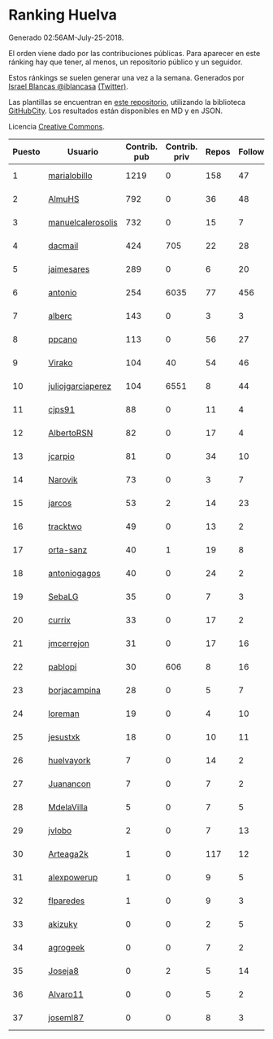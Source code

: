 # Ranking Huelva

Generado 02:56AM-July-25-2018.

El orden viene dado por las contribuciones públicas. Para aparecer en este ránking hay que tener, al menos, un repositorio público y un seguidor.

Estos ránkings se suelen generar una vez a la semana. Generados por [Israel Blancas @iblancasa](https://github.com/iblancasa/) [(Twitter)](https://twitter.com/iblancasa).

Las plantillas se encuentran en [este repositorio](https://github.com/iblancasa/GH-Spanish-Ranking), utilizando la biblioteca [GitHubCity](https://github.com/iblancasa/GitHubCity). Los resultados están disponibles en MD y en JSON.

Licencia [Creative Commons](https://creativecommons.org/licenses/by/4.0/).

| Puesto   |  Usuario  | Contrib. pub | Contrib. priv |Repos| Followers | Desde |  Avatar  |
|----------|-----------|--------------|---------------|-----|-----------|-------|----------|
|1|[marialobillo](https://github.com/marialobillo)|1219|0|158|47|2011-10-22|![marialobillo]()|
|2|[AlmuHS](https://github.com/AlmuHS)|792|0|36|48|2015-10-11|![AlmuHS]()|
|3|[manuelcalerosolis](https://github.com/manuelcalerosolis)|732|0|15|7|2012-12-20|![manuelcalerosolis]()|
|4|[dacmail](https://github.com/dacmail)|424|705|22|28|2008-05-28|![dacmail]()|
|5|[jaimesares](https://github.com/jaimesares)|289|0|6|20|2012-09-28|![jaimesares]()|
|6|[antonio](https://github.com/antonio)|254|6035|77|456|2008-07-19|![antonio]()|
|7|[alberc](https://github.com/alberc)|143|0|3|3|2016-10-08|![alberc]()|
|8|[ppcano](https://github.com/ppcano)|113|0|56|27|2011-06-02|![ppcano]()|
|9|[Virako](https://github.com/Virako)|104|40|54|46|2011-05-28|![Virako]()|
|10|[juliojgarciaperez](https://github.com/juliojgarciaperez)|104|6551|8|44|2015-08-26|![juliojgarciaperez]()|
|11|[cjps91](https://github.com/cjps91)|88|0|11|4|2017-11-08|![cjps91]()|
|12|[AlbertoRSN](https://github.com/AlbertoRSN)|82|0|17|4|2015-09-30|![AlbertoRSN]()|
|13|[jcarpio](https://github.com/jcarpio)|81|0|34|10|2010-11-23|![jcarpio]()|
|14|[Narovik](https://github.com/Narovik)|73|0|3|7|2016-06-12|![Narovik]()|
|15|[jarcos](https://github.com/jarcos)|53|2|14|23|2011-07-23|![jarcos]()|
|16|[tracktwo](https://github.com/tracktwo)|49|0|13|2|2014-09-21|![tracktwo]()|
|17|[orta-sanz](https://github.com/orta-sanz)|40|1|19|8|2013-01-22|![orta-sanz]()|
|18|[antoniogagos](https://github.com/antoniogagos)|40|0|24|2|2015-09-18|![antoniogagos]()|
|19|[SebaLG](https://github.com/SebaLG)|35|0|7|3|2015-11-17|![SebaLG]()|
|20|[currix](https://github.com/currix)|33|0|17|2|2013-12-21|![currix]()|
|21|[jmcerrejon](https://github.com/jmcerrejon)|31|0|17|16|2012-07-09|![jmcerrejon]()|
|22|[pablopi](https://github.com/pablopi)|30|606|8|16|2014-02-19|![pablopi]()|
|23|[borjacampina](https://github.com/borjacampina)|28|0|5|7|2010-12-08|![borjacampina]()|
|24|[loreman](https://github.com/loreman)|19|0|4|10|2010-11-19|![loreman]()|
|25|[jesustxk](https://github.com/jesustxk)|18|0|10|11|2014-07-01|![jesustxk]()|
|26|[huelvayork](https://github.com/huelvayork)|7|0|14|2|2011-03-29|![huelvayork]()|
|27|[Juanancon](https://github.com/Juanancon)|7|0|7|2|2016-04-29|![Juanancon]()|
|28|[MdelaVilla](https://github.com/MdelaVilla)|5|0|7|5|2012-07-18|![MdelaVilla]()|
|29|[jvlobo](https://github.com/jvlobo)|2|0|7|13|2013-10-12|![jvlobo]()|
|30|[Arteaga2k](https://github.com/Arteaga2k)|1|0|117|12|2012-05-11|![Arteaga2k]()|
|31|[alexpowerup](https://github.com/alexpowerup)|1|0|9|5|2015-04-20|![alexpowerup]()|
|32|[flparedes](https://github.com/flparedes)|1|0|9|3|2015-06-28|![flparedes]()|
|33|[akizuky](https://github.com/akizuky)|0|0|2|5|2011-09-08|![akizuky]()|
|34|[agrogeek](https://github.com/agrogeek)|0|0|7|2|2009-04-01|![agrogeek]()|
|35|[Joseja8](https://github.com/Joseja8)|0|2|5|14|2014-07-12|![Joseja8]()|
|36|[Alvaro11](https://github.com/Alvaro11)|0|0|5|2|2014-09-26|![Alvaro11]()|
|37|[joseml87](https://github.com/joseml87)|0|0|8|3|2016-01-13|![joseml87]()|
